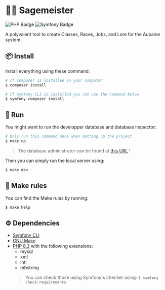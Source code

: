# 🧙‍♂️ Sagemeister
![PHP Badge](https://img.shields.io/badge/PHP-8.2-%23777BB4?logo=php&logoColor=%23777BB4)
![Symfony Badge](https://img.shields.io/badge/Symfony-7.1-%23ecf0f1?logo=symfony&logoColor=%23ecf0f1)

A polyvalent tool to create Classes, Races, Jobs, and Lore for the Aubaine system.

## 📦 Install
Install everything using these command:
```bash
# If composer is installed on your computer
$ composer install 

# If Symfony CLI is installed you can use the command below
$ symfony composer install
```

## 🏃 Run
You might want to run the developper database and database inspector:
```bash
# Only run this command once when setting up the project
$ make up 
```
> The database administrator can be found at [this URL](http://localhost:8080) !

Then you can simply run the local server using:
```bash
$ make dev
```

## 🔨 Make rules
You can find the Make rules by running:
```bash
$ make help
```

## ⚙️ Dependencies
- [Symfony CLI](https://symfony.com/download)
- [GNU Make](https://www.gnu.org/software/make/)
- [PHP 8.2](https://www.php.net/releases/8.2/en.php) with the following extensions:
    - mysql
    - xml
    - intl
    - mbstring
    > You can check those using Symfony's checker using: `$ symfony check:requirements`